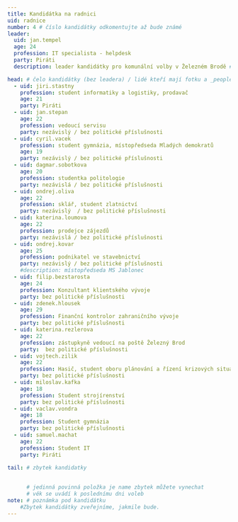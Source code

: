 ```yaml
---
title: Kandidátka na radnici
uid: radnice
number: 4 # číslo kandidátky odkomentujte až bude známé
leader:
  uid: jan.tempel
  age: 24
  profession: IT specialista - helpdesk
  party: Piráti
  description: leader kandidátky pro komunální volby v Železném Brodě # zobrazuje se v komunalni-volby

head: # čelo kandidátky (bez leadera) / lidé kteří mají fotku a _people/jmeno.md
  - uid: jiri.stastny
    profession: student informatiky a logistiky, prodavač
    age: 21
    party: Piráti
  - uid: jan.stepan
    age: 22
    profession: vedoucí servisu
    party: nezávislý / bez politické příslušnosti
  - uid: cyril.vacek
    profession: student gymnázia, místopředseda Mladých demokratů
    age: 19
    party: nezávislý / bez politické příslušnosti
  - uid: dagmar.sobotkova
    age: 20
    profession: studentka politologie
    party: nezávislá / bez politické příslušnosti
  - uid: ondrej.oliva
    age: 22
    profession:	sklář, student zlatnictví
    party: nezávislý  / bez politické příslušnosti
  - uid: katerina.loumova
    age: 22
    profession: prodejce zájezdů
    party: nezávislá / bez politické příslušnosti
  - uid: ondrej.kovar
    age: 25
    profession: podnikatel ve stavebnictví
    party: nezávislý / bez politické příslušnosti
    #description: místopředseda MS Jablonec
  - uid: filip.bezstarosta
    age: 24
    profession: Konzultant klientského vývoje
    party: bez politické příslušnosti
  - uid: zdenek.hlousek
    age: 29
    profession: Finanční kontrolor zahraničního vývoje
    party: bez politické příslušnosti
  - uid: katerina.rezlerova
    age: 22
    profession: zástupkyně vedoucí na poště	Železný Brod
    party:	bez politické příslušnosti
  - uid: vojtech.zilik
    age: 22
    profession: Hasič, student oboru plánování a řízení krizových situací
    party: bez politické příslušnosti
  - uid: miloslav.kafka
    age: 18
    profession: Student strojírenství
    party: bez politické příslušnosti
  - uid: vaclav.vondra
    age: 18
    profession: Student gymnázia
    party: bez politické příslušnosti
  - uid: samuel.machat
    age: 22
    profession: Student IT
    party: Piráti
    
tail: # zbytek kandidatky
  

      # jedinná povinná položka je name zbytek můžete vynechat
      # věk se uvádí k poslednímu dni voleb
note: # poznámka pod kandidátku
    #Zbytek kandidátky zveřejníme, jakmile bude.
---
```

